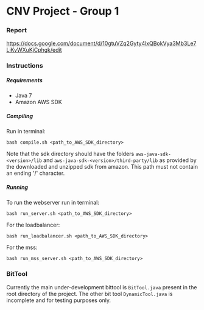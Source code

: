 # CNV Project - Group 1

### Report

https://docs.google.com/document/d/10gtuVZq2Gyty4lxQBokVya3Mb3Le7LiKvWXuKjCphgk/edit

### Instructions

##### Requirements

- Java 7
- Amazon AWS SDK

##### Compiling

Run in terminal:

```
bash compile.sh <path_to_AWS_SDK_directory>
```

Note that the sdk directory should have the folders `aws-java-sdk-<version>/lib`
and `aws-java-sdk-<version>/third-party/lib` as provided by the downloaded and unzipped sdk from amazon.
This path must not contain an ending '/' character.


##### Running

To run the webserver run in terminal:

```
bash run_server.sh <path_to_AWS_SDK_directory>
```

For the loadbalancer:

```
bash run_loadbalancer.sh <path_to_AWS_SDK_directory>
```

For the mss:

```
bash run_mss_server.sh <path_to_AWS_SDK_directory>
```

### BitTool

Currently the main under-development bittool is `BitTool.java` present in the root directory of the project. 
The other bit tool `DynamicTool.java` is incomplete and for testing purposes only.